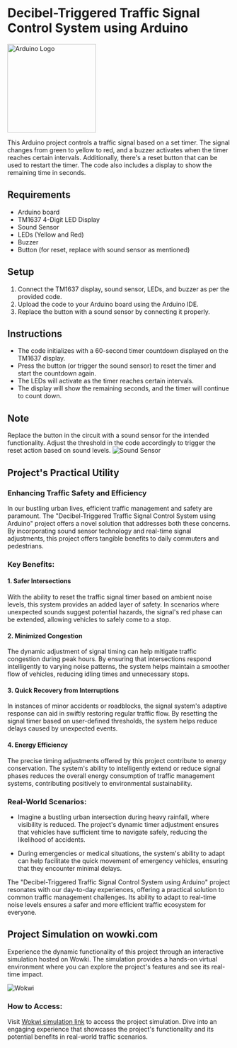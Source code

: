 # Decibel-Triggered Traffic Signal Control System using Arduino

<img src="https://cdn.freebiesupply.com/logos/large/2x/arduino-logo-png-transparent.png" alt="Arduino Logo" width="200">





This Arduino project controls a traffic signal based on a set timer. The signal changes from green to yellow to red, and a buzzer activates when the timer reaches certain intervals. Additionally, there's a reset button that can be used to restart the timer. The code also includes a display to show the remaining time in seconds.

## Requirements

- Arduino board
- TM1637 4-Digit LED Display
- Sound Sensor
- LEDs (Yellow and Red)
- Buzzer
- Button (for reset, replace with sound sensor as mentioned)

## Setup

1. Connect the TM1637 display, sound sensor, LEDs, and buzzer as per the provided code.
2. Upload the code to your Arduino board using the Arduino IDE.
3. Replace the button with a sound sensor by connecting it properly.

## Instructions

- The code initializes with a 60-second timer countdown displayed on the TM1637 display.
- Press the button (or trigger the sound sensor) to reset the timer and start the countdown again.
- The LEDs will activate as the timer reaches certain intervals.
- The display will show the remaining seconds, and the timer will continue to count down.

## Note

Replace the button in the circuit with a sound sensor for the intended functionality. Adjust the threshold in the code accordingly to trigger the reset action based on sound levels.
![Sound Sensor](https://www.google.com/url?sa=i&url=https%3A%2F%2Fdiyi0t.com%2Fsound-sensor-arduino-esp8266-esp32%2F&psig=AOvVaw2oYkUGVIsXoJ0ceKFd0cPj&ust=1691588702576000&source=images&cd=vfe&opi=89978449&ved=0CBEQjRxqFwoTCLjF84-ZzYADFQAAAAAdAAAAABAE)

## Project's Practical Utility

### Enhancing Traffic Safety and Efficiency

In our bustling urban lives, efficient traffic management and safety are paramount. The "Decibel-Triggered Traffic Signal Control System using Arduino" project offers a novel solution that addresses both these concerns. By incorporating sound sensor technology and real-time signal adjustments, this project offers tangible benefits to daily commuters and pedestrians.

### Key Benefits:

#### 1. Safer Intersections

With the ability to reset the traffic signal timer based on ambient noise levels, this system provides an added layer of safety. In scenarios where unexpected sounds suggest potential hazards, the signal's red phase can be extended, allowing vehicles to safely come to a stop.

#### 2. Minimized Congestion

The dynamic adjustment of signal timing can help mitigate traffic congestion during peak hours. By ensuring that intersections respond intelligently to varying noise patterns, the system helps maintain a smoother flow of vehicles, reducing idling times and unnecessary stops.

#### 3. Quick Recovery from Interruptions

In instances of minor accidents or roadblocks, the signal system's adaptive response can aid in swiftly restoring regular traffic flow. By resetting the signal timer based on user-defined thresholds, the system helps reduce delays caused by unexpected events.

#### 4. Energy Efficiency

The precise timing adjustments offered by this project contribute to energy conservation. The system's ability to intelligently extend or reduce signal phases reduces the overall energy consumption of traffic management systems, contributing positively to environmental sustainability.

### Real-World Scenarios:

- Imagine a bustling urban intersection during heavy rainfall, where visibility is reduced. The project's dynamic timer adjustment ensures that vehicles have sufficient time to navigate safely, reducing the likelihood of accidents.

- During emergencies or medical situations, the system's ability to adapt can help facilitate the quick movement of emergency vehicles, ensuring that they encounter minimal delays.

The "Decibel-Triggered Traffic Signal Control System using Arduino" project resonates with our day-to-day experiences, offering a practical solution to common traffic management challenges. Its ability to adapt to real-time noise levels ensures a safer and more efficient traffic ecosystem for everyone.


## Project Simulation on wowki.com

Experience the dynamic functionality of this project through an interactive simulation hosted on Wowki. The simulation provides a hands-on virtual environment where you can explore the project's features and see its real-time impact.

![Wokwi](https://www.google.com/url?sa=i&url=https%3A%2F%2Fwww.makerzine.com.br%2Feducacao%2Fwokwi-simulador-de-circuitos-eletronicos-open-source-para-makers%2F&psig=AOvVaw3tkGtTYN-BMeaUg0Iy1OLD&ust=1691589162430000&source=images&cd=vfe&opi=89978449&ved=0CBEQjRxqFwoTCIjKquuazYADFQAAAAAdAAAAABAY)


### How to Access:

Visit [Wokwi simulation link](https://wokwi.com/projects/353913754253943809) to access the project simulation. Dive into an engaging experience that showcases the project's functionality and its potential benefits in real-world traffic scenarios.


